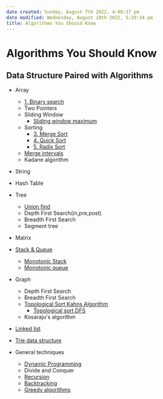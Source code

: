 ```yaml
---
date created: Sunday, August 7th 2022, 4:08:37 pm
date modified: Wednesday, August 10th 2022, 5:29:34 pm
title: Algorithms You Should Know
---
```


# Algorithms You Should Know

## Data Structure Paired with Algorithms

- Array
	- [1. Binary search](Algo/Fundamental%20Algorithms/Searching%20algos/1.%20Binary%20search.md)
	- Two Pointers
	- Sliding Window
		- [Sliding window maximum](Monotonic%20queue.md)
	- Sorting
		-  [3. Merge Sort](Algo/Fundamental%20Algorithms/Sorting%20algos/3.%20Merge%20Sort.md)
		- [4. Quick Sort](Algo/Fundamental%20Algorithms/Sorting%20algos/4.%20Quick%20Sort.md)
		- [5. Radix Sort](Algo/Fundamental%20Algorithms/Sorting%20algos/5.%20Radix%20Sort.md)
	- [Merge intervals](Algo/Fundamental%20Algorithms/Intervals/Merge%20intervals.md)
	- Kadane algorithm
- String
- Hash Table
- Tree
	- [Union find](Algo/Tree%20&%20Graph/Tree/Union%20find.md)
	- Depth First Search(in,pre,post)
	- Breadth First Search
	- Segment tree
- Matrix
- [Stack & Queue](Algo/Fundamental%20Algorithms/Linked%20List/Stack%20&%20Queue.md)
	- [Monotonic Stack](Monotonic%20Stack.md)
	- [Monotonic queue](Monotonic%20queue.md)
- Graph
	- Depth First Search
	- Breadth First Search
	- [Topological Sort Kahns Algorithm](Algo/Tree%20&%20Graph/Graph/Topological%20Sort%20Kahns%20Algorithm.md)
		- [Topological sort DFS](Algo/Tree%20&%20Graph/Graph/Topological%20sort%20DFS.md)
	- Kosaraju's algorithm
- [Linked list](Algo/Fundamental%20Algorithms/Linked%20List/Linked%20list.md)
- [Trie data structure](Algo/Tree%20&%20Graph/Tree/Trie%20data%20structure.md)

- General techniques
	- [Dynamic Programming](Dynamic%20Programming)
	- Divide and Conquer
	- [Recursion](Algo/Fundamental%20Algorithms/Recursion/Recursion.md)
	- [Backtracking](Algo/Fundamental%20Algorithms/Recursion/Backtracking.md)
	- [Greedy algorithms](Algo/Fundamental%20Algorithms/Greedy%20algorithms.md)
